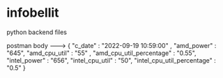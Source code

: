 # infobellit
 python backend files


postman body --->
{
        "c_date" : "2022-09-19 10:59:00" ,
        "amd_power" : "645",
        "amd_cpu_util" : "55"  ,
        "amd_cpu_util_percentage" : "0.55",
        "intel_power"  : "656",
        "intel_cpu_util"  : "50",
        "intel_cpu_util_percentage" : "0.5"
}
